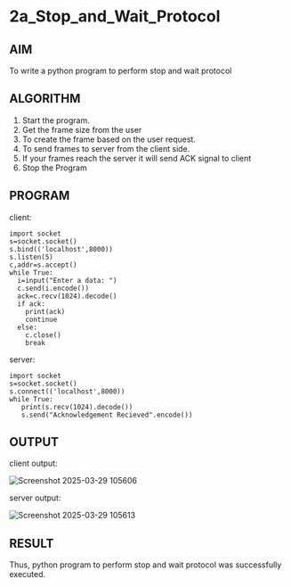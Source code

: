 # 2a_Stop_and_Wait_Protocol
## AIM 
To write a python program to perform stop and wait protocol
## ALGORITHM
1. Start the program.
2. Get the frame size from the user
3. To create the frame based on the user request.
4. To send frames to server from the client side.
5. If your frames reach the server it will send ACK signal to client
6. Stop the Program
## PROGRAM
client:
```
import socket
s=socket.socket()
s.bind(('localhost',8000))
s.listen(5)
c,addr=s.accept()
while True:
  i=input("Enter a data: ")
  c.send(i.encode())
  ack=c.recv(1024).decode()
  if ack:
    print(ack)
    continue
  else:
    c.close()
    break
```
server:
```
import socket
s=socket.socket()
s.connect(('localhost',8000))
while True:
   print(s.recv(1024).decode())
   s.send("Acknowledgement Recieved".encode())
```
## OUTPUT
client output:

![Screenshot 2025-03-29 105606](https://github.com/user-attachments/assets/a76102fd-ac60-4804-a17c-e3fb6455c452)



server output:


![Screenshot 2025-03-29 105613](https://github.com/user-attachments/assets/8783e952-1b3e-4271-b5be-d4fd90c701ce)



## RESULT
Thus, python program to perform stop and wait protocol was successfully executed.
